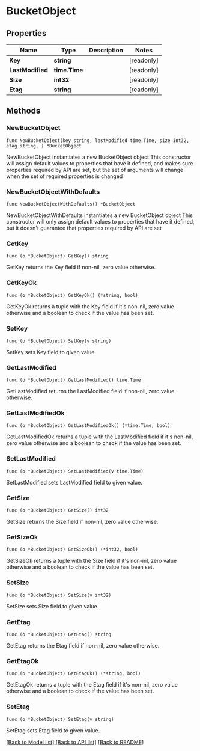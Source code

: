# BucketObject

## Properties

Name | Type | Description | Notes
------------ | ------------- | ------------- | -------------
**Key** | **string** |  | [readonly] 
**LastModified** | **time.Time** |  | [readonly] 
**Size** | **int32** |  | [readonly] 
**Etag** | **string** |  | [readonly] 

## Methods

### NewBucketObject

`func NewBucketObject(key string, lastModified time.Time, size int32, etag string, ) *BucketObject`

NewBucketObject instantiates a new BucketObject object
This constructor will assign default values to properties that have it defined,
and makes sure properties required by API are set, but the set of arguments
will change when the set of required properties is changed

### NewBucketObjectWithDefaults

`func NewBucketObjectWithDefaults() *BucketObject`

NewBucketObjectWithDefaults instantiates a new BucketObject object
This constructor will only assign default values to properties that have it defined,
but it doesn't guarantee that properties required by API are set

### GetKey

`func (o *BucketObject) GetKey() string`

GetKey returns the Key field if non-nil, zero value otherwise.

### GetKeyOk

`func (o *BucketObject) GetKeyOk() (*string, bool)`

GetKeyOk returns a tuple with the Key field if it's non-nil, zero value otherwise
and a boolean to check if the value has been set.

### SetKey

`func (o *BucketObject) SetKey(v string)`

SetKey sets Key field to given value.


### GetLastModified

`func (o *BucketObject) GetLastModified() time.Time`

GetLastModified returns the LastModified field if non-nil, zero value otherwise.

### GetLastModifiedOk

`func (o *BucketObject) GetLastModifiedOk() (*time.Time, bool)`

GetLastModifiedOk returns a tuple with the LastModified field if it's non-nil, zero value otherwise
and a boolean to check if the value has been set.

### SetLastModified

`func (o *BucketObject) SetLastModified(v time.Time)`

SetLastModified sets LastModified field to given value.


### GetSize

`func (o *BucketObject) GetSize() int32`

GetSize returns the Size field if non-nil, zero value otherwise.

### GetSizeOk

`func (o *BucketObject) GetSizeOk() (*int32, bool)`

GetSizeOk returns a tuple with the Size field if it's non-nil, zero value otherwise
and a boolean to check if the value has been set.

### SetSize

`func (o *BucketObject) SetSize(v int32)`

SetSize sets Size field to given value.


### GetEtag

`func (o *BucketObject) GetEtag() string`

GetEtag returns the Etag field if non-nil, zero value otherwise.

### GetEtagOk

`func (o *BucketObject) GetEtagOk() (*string, bool)`

GetEtagOk returns a tuple with the Etag field if it's non-nil, zero value otherwise
and a boolean to check if the value has been set.

### SetEtag

`func (o *BucketObject) SetEtag(v string)`

SetEtag sets Etag field to given value.



[[Back to Model list]](../README.md#documentation-for-models) [[Back to API list]](../README.md#documentation-for-api-endpoints) [[Back to README]](../README.md)


